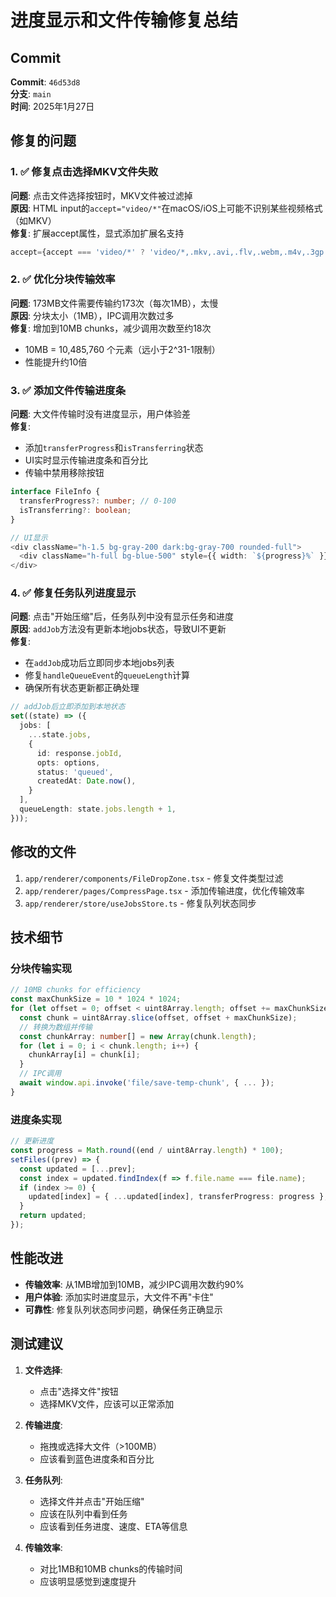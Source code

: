# 进度显示和文件传输修复总结

## Commit
**Commit**: `46d53d8`  
**分支**: `main`  
**时间**: 2025年1月27日

## 修复的问题

### 1. ✅ 修复点击选择MKV文件失败
**问题**: 点击文件选择按钮时，MKV文件被过滤掉  
**原因**: HTML input的`accept="video/*"`在macOS/iOS上可能不识别某些视频格式（如MKV）  
**修复**: 扩展accept属性，显式添加扩展名支持
```typescript
accept={accept === 'video/*' ? 'video/*,.mkv,.avi,.flv,.webm,.m4v,.3gp' : accept}
```

### 2. ✅ 优化分块传输效率
**问题**: 173MB文件需要传输约173次（每次1MB），太慢  
**原因**: 分块太小（1MB），IPC调用次数过多  
**修复**: 增加到10MB chunks，减少调用次数至约18次
- 10MB = 10,485,760 个元素（远小于2^31-1限制）
- 性能提升约10倍

### 3. ✅ 添加文件传输进度条
**问题**: 大文件传输时没有进度显示，用户体验差  
**修复**:
- 添加`transferProgress`和`isTransferring`状态
- UI实时显示传输进度条和百分比
- 传输中禁用移除按钮

```typescript
interface FileInfo {
  transferProgress?: number; // 0-100
  isTransferring?: boolean;
}

// UI显示
<div className="h-1.5 bg-gray-200 dark:bg-gray-700 rounded-full">
  <div className="h-full bg-blue-500" style={{ width: `${progress}%` }} />
</div>
```

### 4. ✅ 修复任务队列进度显示
**问题**: 点击"开始压缩"后，任务队列中没有显示任务和进度  
**原因**: `addJob`方法没有更新本地jobs状态，导致UI不更新  
**修复**:
- 在`addJob`成功后立即同步本地jobs列表
- 修复`handleQueueEvent`的`queueLength`计算
- 确保所有状态更新都正确处理

```typescript
// addJob后立即添加到本地状态
set((state) => ({
  jobs: [
    ...state.jobs,
    {
      id: response.jobId,
      opts: options,
      status: 'queued',
      createdAt: Date.now(),
    }
  ],
  queueLength: state.jobs.length + 1,
}));
```

## 修改的文件

1. `app/renderer/components/FileDropZone.tsx` - 修复文件类型过滤
2. `app/renderer/pages/CompressPage.tsx` - 添加传输进度，优化传输效率
3. `app/renderer/store/useJobsStore.ts` - 修复队列状态同步

## 技术细节

### 分块传输实现
```typescript
// 10MB chunks for efficiency
const maxChunkSize = 10 * 1024 * 1024;
for (let offset = 0; offset < uint8Array.length; offset += maxChunkSize) {
  const chunk = uint8Array.slice(offset, offset + maxChunkSize);
  // 转换为数组并传输
  const chunkArray: number[] = new Array(chunk.length);
  for (let i = 0; i < chunk.length; i++) {
    chunkArray[i] = chunk[i];
  }
  // IPC调用
  await window.api.invoke('file/save-temp-chunk', { ... });
}
```

### 进度条实现
```typescript
// 更新进度
const progress = Math.round((end / uint8Array.length) * 100);
setFiles((prev) => {
  const updated = [...prev];
  const index = updated.findIndex(f => f.file.name === file.name);
  if (index >= 0) {
    updated[index] = { ...updated[index], transferProgress: progress };
  }
  return updated;
});
```

## 性能改进

- **传输效率**: 从1MB增加到10MB，减少IPC调用次数约90%
- **用户体验**: 添加实时进度显示，大文件不再"卡住"
- **可靠性**: 修复队列状态同步问题，确保任务正确显示

## 测试建议

1. **文件选择**: 
   - 点击"选择文件"按钮
   - 选择MKV文件，应该可以正常添加

2. **传输进度**:
   - 拖拽或选择大文件（>100MB）
   - 应该看到蓝色进度条和百分比

3. **任务队列**:
   - 选择文件并点击"开始压缩"
   - 应该在队列中看到任务
   - 应该看到任务进度、速度、ETA等信息

4. **传输效率**:
   - 对比1MB和10MB chunks的传输时间
   - 应该明显感觉到速度提升
